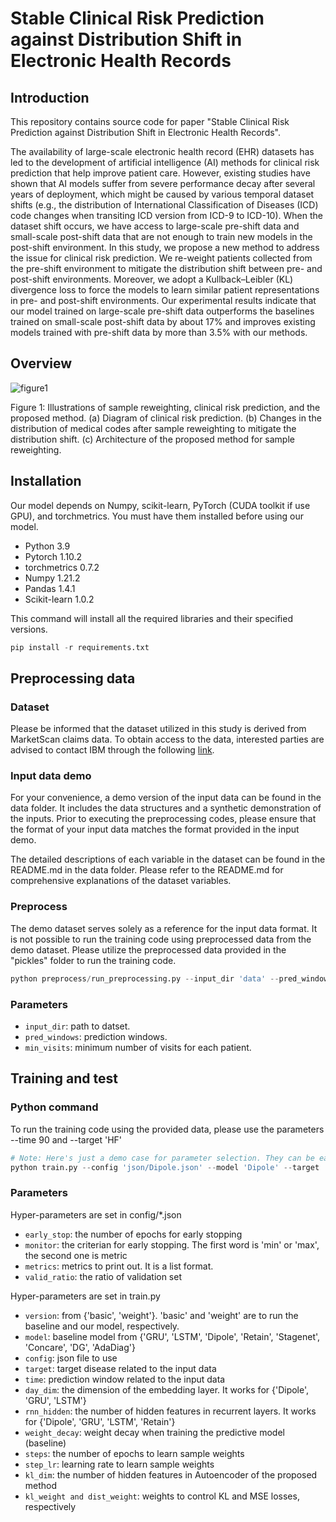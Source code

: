 
# Stable Clinical Risk Prediction against Distribution Shift in Electronic Health Records

## Introduction
This repository contains source code for paper "Stable Clinical Risk Prediction against Distribution Shift in Electronic Health Records".

The availability of large-scale electronic health record (EHR) datasets has led to the development of artificial intelligence (AI) methods for clinical risk prediction that help improve patient care.
However, existing studies have shown that AI models suffer from severe performance decay after several years of deployment, which might be caused by various temporal dataset shifts (e.g., the distribution of International Classification of Diseases (ICD) code changes when transiting ICD version from ICD-9 to ICD-10). When the dataset shift occurs, we have access to large-scale pre-shift data and small-scale post-shift data that are not enough to train new models in the post-shift environment.
In this study, we propose a new method to address the issue for clinical risk prediction. We re-weight patients collected from the pre-shift environment to mitigate the distribution shift between pre- and post-shift environments. Moreover, we adopt a Kullback–Leibler (KL) divergence loss to force the models to learn similar patient representations in pre- and post-shift environments.  Our experimental results indicate that our model trained on large-scale pre-shift data outperforms the baselines trained on small-scale post-shift data by about 17\% and improves existing models trained with pre-shift data by more than 3.5\% with our methods. 



## Overview
![figure1](https://user-images.githubusercontent.com/39074545/228349521-065e2897-2720-4d30-b9af-ba71f672afdc.png)


Figure 1: Illustrations of sample reweighting, clinical risk prediction, and the proposed method. (a) Diagram of clinical risk
prediction. (b) Changes in the distribution of medical codes after sample reweighting to mitigate the distribution shift. (c)
Architecture of the proposed method for sample reweighting.

## Installation

Our model depends on Numpy, scikit-learn, PyTorch (CUDA toolkit if use GPU), and torchmetrics. You must have them installed before using our model.
>
* Python 3.9
* Pytorch 1.10.2
* torchmetrics 0.7.2
* Numpy 1.21.2
* Pandas 1.4.1
* Scikit-learn 1.0.2

This command will install all the required libraries and their specified versions.
```python 
pip install -r requirements.txt
```


## Preprocessing data

### Dataset
Please be informed that the dataset utilized in this study is derived from MarketScan claims data. To obtain access to the data, interested parties are advised to contact IBM through the following [link](https://www.merative.com/real-world-evidence).

### Input data demo
For your convenience, a demo version of the input data can be found in the data folder. It includes the data structures and a synthetic demonstration of the inputs. Prior to executing the preprocessing codes, please ensure that the format of your input data matches the format provided in the input demo. 

The detailed descriptions of each variable in the dataset can be found in the README.md in the data folder. Please refer to the README.md for comprehensive explanations of the dataset variables. 

### Preprocess
The demo dataset serves solely as a reference for the input data format. 
It is not possible to run the training code using preprocessed data from the demo dataset. 
Please utilize the preprocessed data provided in the "pickles" folder to run the training code.

```python 
python preprocess/run_preprocessing.py --input_dir 'data' --pred_windows 90 180 --min_visits 10
```

### Parameters
>
* `input_dir`: path to datset.
* `pred_windows`: prediction windows.
* `min_visits`: minimum number of visits for each patient.

## Training and test
### Python command
To run the training code using the provided data, please use the parameters --time 90 and --target 'HF'
```python 
# Note: Here's just a demo case for parameter selection. They can be easily adjusted for different application scenario. 
python train.py --config 'json/Dipole.json' --model 'Dipole' --target 'HF' --version 'weight' --time 90 --day_dim 100 --rnn_hidden 100 --steps 500 --weight_decay 0.001 --step_lr 0.001 --dist_weight 1e+7 --kl_weight 1e+4 --kl_dim 64
```

### Parameters
Hyper-parameters are set in config/*.json
>
* `early_stop`: the number of epochs for early stopping
* `monitor`: the criterian for early stopping. The first word is 'min' or 'max', the second one is metric
* `metrics`: metrics to print out. It is a list format.
* `valid_ratio`: the ratio of validation set


Hyper-parameters are set in train.py
>
* `version`: from {'basic', 'weight'}. 'basic' and 'weight' are to run the baseline and our model, respectively.
* `model`: baseline model from {'GRU', 'LSTM', 'Dipole', 'Retain', 'Stagenet', 'Concare', 'DG', 'AdaDiag'}
* `config`: json file to use
* `target`: target disease related to the input data
* `time`: prediction window related to the input data
* `day_dim`: the dimension of the embedding layer. It works for {'Dipole', 'GRU', 'LSTM'}
* `rnn_hidden`: the number of hidden features in recurrent layers. It works for {'Dipole', 'GRU', 'LSTM', 'Retain'}
* `weight_decay`: weight decay when training the predictive model (baseline)
* `steps`: the number of epochs to learn sample weights
* `step_lr`: learning rate to learn sample weights
* `kl_dim`: the number of hidden features in Autoencoder of the proposed method
* `kl_weight and dist_weight`: weights to control KL and MSE losses, respectively
